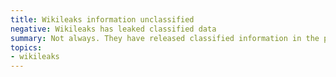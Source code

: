 ```yaml
---
title: Wikileaks information unclassified
negative: Wikileaks has leaked classified data
summary: Not always. They have released classified information in the past.
topics:
- wikileaks
---
```

